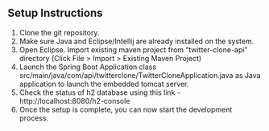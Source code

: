 ## Setup Instructions
1. Clone the git repository. 
2. Make sure Java and Eclipse/Intellij are already installed on the system.
3. Open Eclipse. Import existing maven project from “twitter-clone-api” directory (Click File > Import > Existing Maven Project)
4. Launch the Spring Boot Application class src/main/java/com/api/twitterclone/TwitterCloneApplication.java as Java application to launch the embedded tomcat server.
5. Check the status of h2 database using this link - http://localhost:8080/h2-console
6. Once the setup is complete, you can now start the development process.